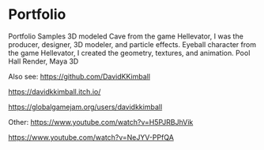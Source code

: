 # Portfolio
 Portfolio Samples
 3D modeled Cave from the game Hellevator, I was the producer, designer, 3D modeler, and particle effects.
 Eyeball character from the game Hellevator, I created the geometry, textures, and animation.
 Pool Hall Render, Maya 3D
 
 Also see:
 https://github.com/DavidKKimball
 
 https://davidkkimball.itch.io/

 https://globalgamejam.org/users/davidkkimball

 Other:
 https://www.youtube.com/watch?v=H5PJRBJhVik

 https://www.youtube.com/watch?v=NeJYV-PPfQA
